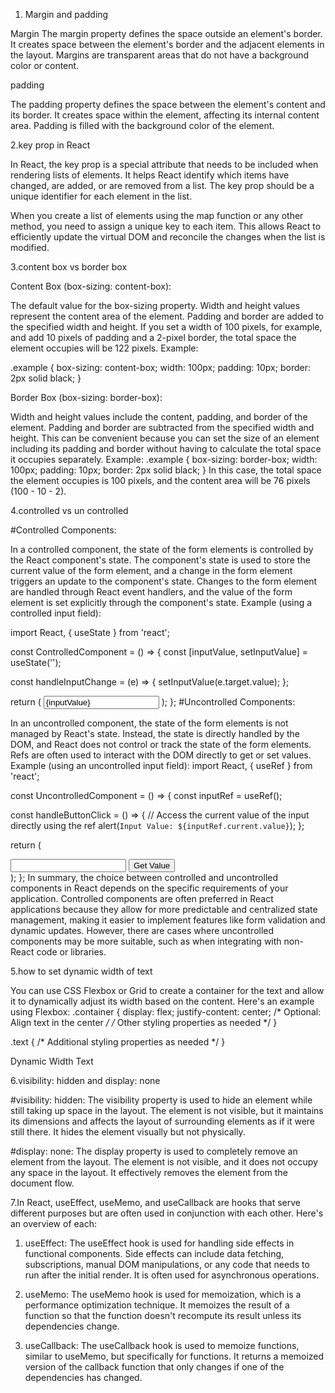 1. Margin and padding
   
Margin
The margin property defines the space outside an element's border.
It creates space between the element's border and the adjacent elements in the layout.
Margins are transparent areas that do not have a background color or content.

padding

The padding property defines the space between the element's content and its border.
It creates space within the element, affecting its internal content area.
Padding is filled with the background color of the element.


2.key prop in React

In React, the key prop is a special attribute that needs to be included when rendering lists of elements. 
It helps React identify which items have changed, are added, or are removed from a list. 
The key prop should be a unique identifier for each element in the list.

When you create a list of elements using the map function or any other method, you need to assign a unique key to each item. 
This allows React to efficiently update the virtual DOM and reconcile the changes when the list is modified.

3.content box vs border box

Content Box (box-sizing: content-box):

The default value for the box-sizing property.
Width and height values represent the content area of the element.
Padding and border are added to the specified width and height.
If you set a width of 100 pixels, for example, and add 10 pixels of padding and a 2-pixel border, the total space the element occupies will be 122 pixels.
Example:

.example {
  box-sizing: content-box;
  width: 100px;
  padding: 10px;
  border: 2px solid black;
}


Border Box (box-sizing: border-box):

Width and height values include the content, padding, and border of the element.
Padding and border are subtracted from the specified width and height.
This can be convenient because you can set the size of an element including its padding and border without having to calculate the total space it occupies separately.
Example:
.example {
  box-sizing: border-box;
  width: 100px;
  padding: 10px;
  border: 2px solid black;
}
In this case, the total space the element occupies is 100 pixels, and the content area will be 76 pixels (100 - 10 - 2).

4.controlled vs un controlled

#Controlled Components:

In a controlled component, the state of the form elements is controlled by the React component's state.
The component's state is used to store the current value of the form element, and a change in the form element triggers an update to the component's state.
Changes to the form element are handled through React event handlers, and the value of the form element is set explicitly through the component's state.
Example (using a controlled input field):

import React, { useState } from 'react';

const ControlledComponent = () => {
  const [inputValue, setInputValue] = useState('');

  const handleInputChange = (e) => {
    setInputValue(e.target.value);
  };

  return (
    <input
      type="text"
      value={inputValue}
      onChange={handleInputChange}
    />
  );
};
#Uncontrolled Components:

In an uncontrolled component, the state of the form elements is not managed by React's state.
Instead, the state is directly handled by the DOM, and React does not control or track the state of the form elements.
Refs are often used to interact with the DOM directly to get or set values.
Example (using an uncontrolled input field):
import React, { useRef } from 'react';

const UncontrolledComponent = () => {
  const inputRef = useRef();

  const handleButtonClick = () => {
    // Access the current value of the input directly using the ref
    alert(`Input Value: ${inputRef.current.value}`);
  };

  return (
    <div>
      <input type="text" ref={inputRef} />
      <button onClick={handleButtonClick}>Get Value</button>
    </div>
  );
};
In summary, the choice between controlled and uncontrolled components in React depends on the specific requirements of your application. 
Controlled components are often preferred in React applications because they allow for more predictable 
and centralized state management, making it easier to implement features like form validation and dynamic updates. However, 
there are cases where uncontrolled components may be more suitable, such as when integrating with non-React code or libraries.

5.how to set dynamic width of text

You can use CSS Flexbox or Grid to create a container for the text and allow it to dynamically adjust its width based on the content. 
Here's an example using Flexbox:
.container {
  display: flex;
  justify-content: center; /* Optional: Align text in the center */
  /* Other styling properties as needed */
}

.text {
  /* Additional styling properties as needed */
}
<div className="container">
  <p className="text">Dynamic Width Text</p>
</div>


6.visibility: hidden and display: none

#visibility: hidden:
The visibility property is used to hide an element while still taking up space in the layout.
The element is not visible, but it maintains its dimensions and affects the layout of surrounding elements as if it were still there.
It hides the element visually but not physically.

#display: none:
The display property is used to completely remove an element from the layout.
The element is not visible, and it does not occupy any space in the layout.
It effectively removes the element from the document flow.

7.In React, useEffect, useMemo, and useCallback are hooks that serve different purposes but are often used in conjunction with each other. Here's an overview of each:

1. useEffect:
The useEffect hook is used for handling side effects in functional components. Side effects can include data fetching,
subscriptions, manual DOM manipulations, or any code that needs to run after the initial render. It is often used for asynchronous operations.


2. useMemo:
The useMemo hook is used for memoization, which is a performance optimization technique. 
It memoizes the result of a function so that the function doesn't recompute its result unless its dependencies change.

3. useCallback:
The useCallback hook is used to memoize functions, similar to useMemo, but specifically for functions.
It returns a memoized version of the callback function that only changes if one of the dependencies has changed.









